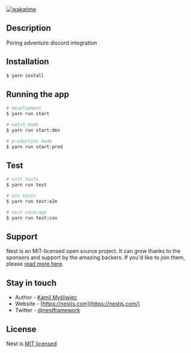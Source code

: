 [![wakatime](https://wakatime.com/badge/user/df445858-58a6-4172-a4be-3b67be4d426e/project/018ec8ca-be34-48bb-88ab-d459c882cc42.svg)](https://wakatime.com/badge/user/df445858-58a6-4172-a4be-3b67be4d426e/project/018ec8ca-be34-48bb-88ab-d459c882cc42)

## Description

Poring adventure discord integration

## Installation

```bash
$ yarn install
```

## Running the app

```bash
# development
$ yarn run start

# watch mode
$ yarn run start:dev

# production mode
$ yarn run start:prod
```

## Test

```bash
# unit tests
$ yarn run test

# e2e tests
$ yarn run test:e2e

# test coverage
$ yarn run test:cov
```

## Support

Nest is an MIT-licensed open source project. It can grow thanks to the sponsors and support by the amazing backers. If you'd like to join them, please [read more here](https://docs.nestjs.com/support).

## Stay in touch

- Author - [Kamil Myśliwiec](https://kamilmysliwiec.com)
- Website - [https://nestjs.com](https://nestjs.com/)
- Twitter - [@nestframework](https://twitter.com/nestframework)

## License

Nest is [MIT licensed](LICENSE).
